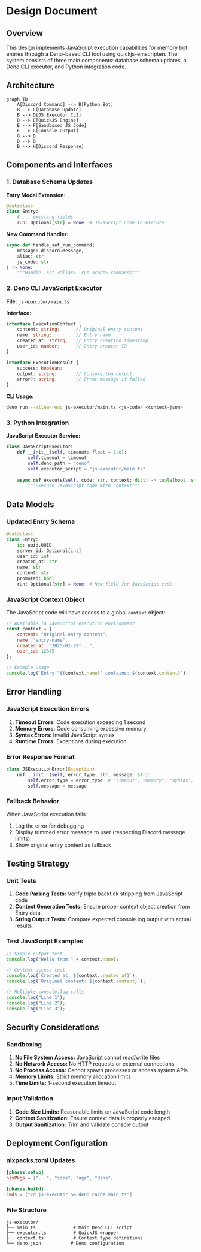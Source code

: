 # Design Document

## Overview

This design implements JavaScript execution capabilities for memory bot entries through a Deno-based CLI tool using quickjs-emscripten. The system consists of three main components: database schema updates, a Deno CLI executor, and Python integration code.

## Architecture

```mermaid
graph TD
    A[Discord Command] --> B[Python Bot]
    B --> C[Database Update]
    B --> D[JS Executor CLI]
    D --> E[QuickJS Engine]
    E --> F[Sandboxed JS Code]
    F --> G[Console Output]
    G --> D
    D --> B
    B --> H[Discord Response]
```

## Components and Interfaces

### 1. Database Schema Updates

**Entry Model Extension:**
```python
@dataclass
class Entry:
    # ... existing fields ...
    run: Optional[str] = None  # JavaScript code to execute
```

**New Command Handler:**
```python
async def handle_set_run_command(
    message: discord.Message, 
    alias: str, 
    js_code: str
) -> None:
    """Handle .set <alias> .run <code> commands"""
```

### 2. Deno CLI JavaScript Executor

**File:** `js-executor/main.ts`

**Interface:**
```typescript
interface ExecutionContext {
    content: string;      // Original entry content
    name: string;         // Entry name
    created_at: string;   // Entry creation timestamp
    user_id: number;      // Entry creator ID
}

interface ExecutionResult {
    success: boolean;
    output: string;       // Console.log output
    error?: string;       // Error message if failed
}
```

**CLI Usage:**
```bash
deno run --allow-read js-executor/main.ts <js-code> <context-json>
```

### 3. Python Integration

**JavaScript Executor Service:**
```python
class JavaScriptExecutor:
    def __init__(self, timeout: float = 1.0):
        self.timeout = timeout
        self.deno_path = "deno"
        self.executor_script = "js-executor/main.ts"
    
    async def execute(self, code: str, context: dict) -> tuple[bool, str]:
        """Execute JavaScript code with context"""
```

## Data Models

### Updated Entry Schema

```python
@dataclass
class Entry:
    id: uuid.UUID
    server_id: Optional[int]
    user_id: int
    created_at: str
    name: str
    content: str
    promoted: bool
    run: Optional[str] = None  # New field for JavaScript code
```

### JavaScript Context Object

The JavaScript code will have access to a global `context` object:

```javascript
// Available in JavaScript execution environment
const context = {
    content: "Original entry content",
    name: "entry-name",
    created_at: "2025-01-29T...",
    user_id: 12345
};

// Example usage
console.log(`Entry "${context.name}" contains: ${context.content}`);
```

## Error Handling

### JavaScript Execution Errors

1. **Timeout Errors:** Code execution exceeding 1 second
2. **Memory Errors:** Code consuming excessive memory
3. **Syntax Errors:** Invalid JavaScript syntax
4. **Runtime Errors:** Exceptions during execution

### Error Response Format

```python
class JSExecutionError(Exception):
    def __init__(self, error_type: str, message: str):
        self.error_type = error_type  # "timeout", "memory", "syntax", "runtime"
        self.message = message
```

### Fallback Behavior

When JavaScript execution fails:
1. Log the error for debugging
2. Display trimmed error message to user (respecting Discord message limits)
3. Show original entry content as fallback

## Testing Strategy

### Unit Tests

1. **Code Parsing Tests:** Verify triple backtick stripping from JavaScript code
2. **Context Generation Tests:** Ensure proper context object creation from Entry data
3. **String Output Tests:** Compare expected console.log output with actual results

### Test JavaScript Examples

```javascript
// Simple output test
console.log("Hello from " + context.name);

// Context access test  
console.log(`Created at: ${context.created_at}`);
console.log(`Original content: ${context.content}`);

// Multiple console.log calls
console.log("Line 1");
console.log("Line 2");
console.log("Line 3");
```

## Security Considerations

### Sandboxing

1. **No File System Access:** JavaScript cannot read/write files
2. **No Network Access:** No HTTP requests or external connections
3. **No Process Access:** Cannot spawn processes or access system APIs
4. **Memory Limits:** Strict memory allocation limits
5. **Time Limits:** 1-second execution timeout

### Input Validation

1. **Code Size Limits:** Reasonable limits on JavaScript code length
2. **Context Sanitization:** Ensure context data is properly escaped
3. **Output Sanitization:** Trim and validate console output

## Deployment Configuration

### nixpacks.toml Updates

```toml
[phases.setup]
nixPkgs = ["...", "sops", "age", "deno"]

[phases.build]
cmds = ["cd js-executor && deno cache main.ts"]
```

### File Structure

```
js-executor/
├── main.ts              # Main Deno CLI script
├── executor.ts          # QuickJS wrapper
├── context.ts           # Context type definitions
└── deno.json           # Deno configuration
```

